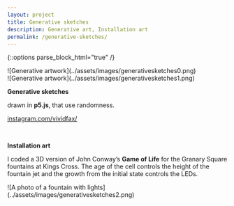 ```yaml
---
layout: project
title: Generative sketches
description: Generative art, Installation art
permalink: /generative-sketches/
---
```

{::options parse_block_html="true" /}

<div class="col-12 col-md-6 mb-5">
![Generative artwork](../assets/images/generativesketches0.png)
</div>
<div class="col-12 col-md-6 mb-5">
![Generative artwork](../assets/images/generativesketches1.png)
</div>

<div class="col-12 offset-sm-0 col-md-8 offset-md-2 col-lg-6 offset-lg-3 vertical-center">

**Generative sketches**

<div class="indent">

drawn in **p5.js**, that use randomness.

[instagram.com/vividfax/](https://www.instagram.com/vividfax/)

</div><br>

**Installation art**<br>

<div class="indent">

I coded a 3D version of John Conway’s **Game of Life** for the Granary Square fountains at Kings Cross. The age of the cell controls the height of the fountain jet and the growth from the initial state controls the LEDs.

</div>

</div>

<div class="col-12 mt-5">
![A photo of a fountain with lights](../assets/images/generativesketches2.png)
</div>
